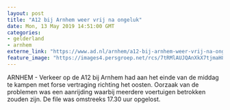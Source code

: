 ```yaml
---
layout: post
title: "A12 bij Arnhem weer vrij na ongeluk"
date: Mon, 13 May 2019 14:51:00 GMT
categories: 
- gelderland 
- arnhem 
externe_link: "https://www.ad.nl/arnhem/a12-bij-arnhem-weer-vrij-na-ongeluk~a764f605/"
feature_image: "https://images4.persgroep.net/rcs/7tRMlAUJQAnXkX7tjmaH8nJ2lI8/diocontent/101493496/_fitwidth/400/?appId=21791a8992982cd8da851550a453bd7f&quality=0.7"
---
```


ARNHEM - Verkeer op de A12 bij Arnhem had aan het einde van de middag te kampen met forse vertraging richting het oosten. Oorzaak van de problemen was een aanrijding waarbij meerdere voertuigen betrokken zouden zijn. De file was omstreeks 17.30 uur opgelost.
